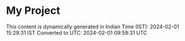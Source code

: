 # My Project

This content is dynamically generated in Indian Time (IST): 2024-02-01 15:29:31 IST
Converted to UTC: 2024-02-01 09:59:31 UTC
